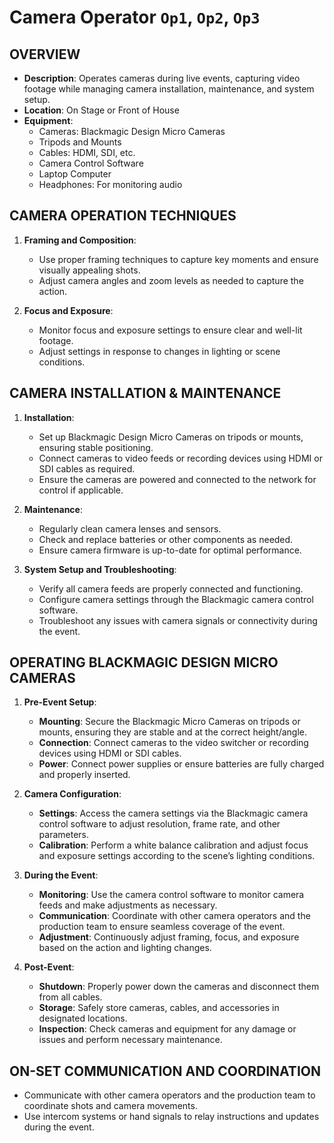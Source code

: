 # Camera Operator `Op1`, `Op2`, `Op3`

## OVERVIEW

- **Description**: Operates cameras during live events, capturing video footage while managing camera installation, maintenance, and system setup.
- **Location**: On Stage or Front of House
- **Equipment**:
  - Cameras: Blackmagic Design Micro Cameras
  - Tripods and Mounts
  - Cables: HDMI, SDI, etc.
  - Camera Control Software
  - Laptop Computer
  - Headphones: For monitoring audio

## CAMERA OPERATION TECHNIQUES

1. **Framing and Composition**:
   - Use proper framing techniques to capture key moments and ensure visually appealing shots.
   - Adjust camera angles and zoom levels as needed to capture the action.

2. **Focus and Exposure**:
   - Monitor focus and exposure settings to ensure clear and well-lit footage.
   - Adjust settings in response to changes in lighting or scene conditions.

## CAMERA INSTALLATION & MAINTENANCE

1. **Installation**:
   - Set up Blackmagic Design Micro Cameras on tripods or mounts, ensuring stable positioning.
   - Connect cameras to video feeds or recording devices using HDMI or SDI cables as required.
   - Ensure the cameras are powered and connected to the network for control if applicable.

2. **Maintenance**:
   - Regularly clean camera lenses and sensors.
   - Check and replace batteries or other components as needed.
   - Ensure camera firmware is up-to-date for optimal performance.

3. **System Setup and Troubleshooting**:
   - Verify all camera feeds are properly connected and functioning.
   - Configure camera settings through the Blackmagic camera control software.
   - Troubleshoot any issues with camera signals or connectivity during the event.

## OPERATING BLACKMAGIC DESIGN MICRO CAMERAS

1. **Pre-Event Setup**:
   - **Mounting**: Secure the Blackmagic Micro Cameras on tripods or mounts, ensuring they are stable and at the correct height/angle.
   - **Connection**: Connect cameras to the video switcher or recording devices using HDMI or SDI cables.
   - **Power**: Connect power supplies or ensure batteries are fully charged and properly inserted.

2. **Camera Configuration**:
   - **Settings**: Access the camera settings via the Blackmagic camera control software to adjust resolution, frame rate, and other parameters.
   - **Calibration**: Perform a white balance calibration and adjust focus and exposure settings according to the scene’s lighting conditions.

3. **During the Event**:
   - **Monitoring**: Use the camera control software to monitor camera feeds and make adjustments as necessary.
   - **Communication**: Coordinate with other camera operators and the production team to ensure seamless coverage of the event.
   - **Adjustment**: Continuously adjust framing, focus, and exposure based on the action and lighting changes.

4. **Post-Event**:
   - **Shutdown**: Properly power down the cameras and disconnect them from all cables.
   - **Storage**: Safely store cameras, cables, and accessories in designated locations.
   - **Inspection**: Check cameras and equipment for any damage or issues and perform necessary maintenance.

## ON-SET COMMUNICATION AND COORDINATION

- Communicate with other camera operators and the production team to coordinate shots and camera movements.
- Use intercom systems or hand signals to relay instructions and updates during the event.
